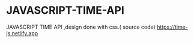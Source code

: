 # JAVASCRIPT-TIME-API
JAVASCRIPT TIME API ,design done with css.( source code)
https://time-js.netlify.app

